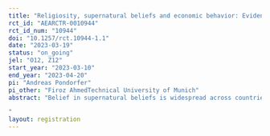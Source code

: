 ```yaml
---
title: "Religiosity, supernatural beliefs and economic behavior: Evidence from lab-in-the-field experiments in Bangladesh"
rct_id: "AEARCTR-0010944"
rct_id_num: "10944"
doi: "10.1257/rct.10944-1.1"
date: "2023-03-19"
status: "on_going"
jel: "O12, Z12"
start_year: "2023-03-10"
end_year: "2023-04-20"
pi: "Andreas Pondorfer"
pi_other: "Firoz AhmedTechnical University of Munich"
abstract: "Belief in supernatural beliefs is widespread across countries and pervasive in the daily life of many people. Previous empirical evidence has focused on the relationship of supernatural beliefs and prosocial behavior (e.g., Gershman 2016, 2021; Le Rossignol et al. 2022). Yet, empirical evidence on the relationship between supernatural beliefs, individual and social risk preferences, and honest behavior is missing. These outcomes are fundamental for economic development and many economic decisions such as investment decisions, occupational choices, and health behavior. In this project, we investigate the causal effect of supernatural beliefs on individual risk taking, social risk taking, honest behavior and associated perceived social norms. To do so, we conduct a lab-in-the field experiment in rural Bangladesh. Our experiment consists of a control group and two treatment groups where participants are asked to donate money to agents who are believed to have supernatural powers. In a second project, we investigate reputational concerns when donating money to those agents.
"
layout: registration
---
```



